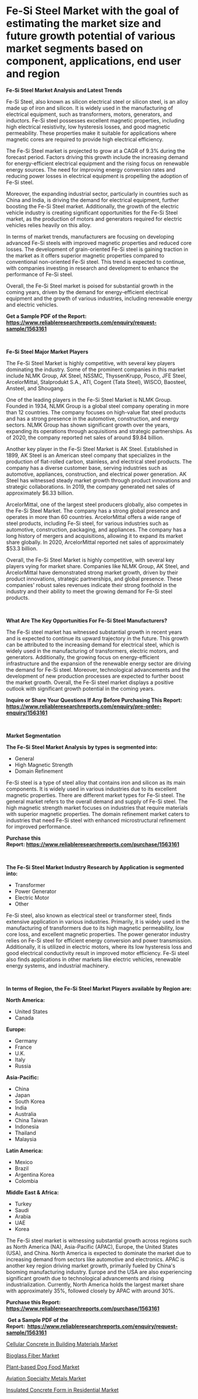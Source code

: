 <p><h1>Fe-Si Steel Market with the goal of estimating the market size and future growth potential of various market segments based on component, applications, end user and region</h1></p><p><strong>Fe-Si Steel Market Analysis and Latest Trends</strong></p>
<p><p>Fe-Si Steel, also known as silicon electrical steel or silicon steel, is an alloy made up of iron and silicon. It is widely used in the manufacturing of electrical equipment, such as transformers, motors, generators, and inductors. Fe-Si steel possesses excellent magnetic properties, including high electrical resistivity, low hysteresis losses, and good magnetic permeability. These properties make it suitable for applications where magnetic cores are required to provide high electrical efficiency.</p><p>The Fe-Si Steel market is projected to grow at a CAGR of 9.3% during the forecast period. Factors driving this growth include the increasing demand for energy-efficient electrical equipment and the rising focus on renewable energy sources. The need for improving energy conversion rates and reducing power losses in electrical equipment is propelling the adoption of Fe-Si steel.</p><p>Moreover, the expanding industrial sector, particularly in countries such as China and India, is driving the demand for electrical equipment, further boosting the Fe-Si Steel market. Additionally, the growth of the electric vehicle industry is creating significant opportunities for the Fe-Si Steel market, as the production of motors and generators required for electric vehicles relies heavily on this alloy.</p><p>In terms of market trends, manufacturers are focusing on developing advanced Fe-Si steels with improved magnetic properties and reduced core losses. The development of grain-oriented Fe-Si steel is gaining traction in the market as it offers superior magnetic properties compared to conventional non-oriented Fe-Si steel. This trend is expected to continue, with companies investing in research and development to enhance the performance of Fe-Si steel.</p><p>Overall, the Fe-Si Steel market is poised for substantial growth in the coming years, driven by the demand for energy-efficient electrical equipment and the growth of various industries, including renewable energy and electric vehicles.</p></p>
<p><strong>Get a Sample PDF of the Report:&nbsp; <a href="https://www.reliableresearchreports.com/enquiry/request-sample/1563161">https://www.reliableresearchreports.com/enquiry/request-sample/1563161</a></strong></p>
<p>&nbsp;</p>
<p><strong>Fe-Si Steel Major Market Players</strong></p>
<p><p>The Fe-Si Steel Market is highly competitive, with several key players dominating the industry. Some of the prominent companies in this market include NLMK Group, AK Steel, NSSMC, ThyssenKrupp, Posco, JFE Steel, ArcelorMittal, Stalprodukt S.A., ATI, Cogent (Tata Steel), WISCO, Baosteel, Ansteel, and Shougang.</p><p>One of the leading players in the Fe-Si Steel Market is NLMK Group. Founded in 1934, NLMK Group is a global steel company operating in more than 12 countries. The company focuses on high-value flat steel products and has a strong presence in the automotive, construction, and energy sectors. NLMK Group has shown significant growth over the years, expanding its operations through acquisitions and strategic partnerships. As of 2020, the company reported net sales of around $9.84 billion.</p><p>Another key player in the Fe-Si Steel Market is AK Steel. Established in 1899, AK Steel is an American steel company that specializes in the production of flat-rolled carbon, stainless, and electrical steel products. The company has a diverse customer base, serving industries such as automotive, appliances, construction, and electrical power generation. AK Steel has witnessed steady market growth through product innovations and strategic collaborations. In 2019, the company generated net sales of approximately $6.33 billion.</p><p>ArcelorMittal, one of the largest steel producers globally, also competes in the Fe-Si Steel Market. The company has a strong global presence and operates in more than 60 countries. ArcelorMittal offers a wide range of steel products, including Fe-Si steel, for various industries such as automotive, construction, packaging, and appliances. The company has a long history of mergers and acquisitions, allowing it to expand its market share globally. In 2020, ArcelorMittal reported net sales of approximately $53.3 billion.</p><p>Overall, the Fe-Si Steel Market is highly competitive, with several key players vying for market share. Companies like NLMK Group, AK Steel, and ArcelorMittal have demonstrated strong market growth, driven by their product innovations, strategic partnerships, and global presence. These companies' robust sales revenues indicate their strong foothold in the industry and their ability to meet the growing demand for Fe-Si steel products.</p></p>
<p>&nbsp;</p>
<p><strong>What Are The Key Opportunities For Fe-Si Steel Manufacturers?</strong></p>
<p><p>The Fe-Si steel market has witnessed substantial growth in recent years and is expected to continue its upward trajectory in the future. This growth can be attributed to the increasing demand for electrical steel, which is widely used in the manufacturing of transformers, electric motors, and generators. Additionally, the growing focus on energy-efficient infrastructure and the expansion of the renewable energy sector are driving the demand for Fe-Si steel. Moreover, technological advancements and the development of new production processes are expected to further boost the market growth. Overall, the Fe-Si steel market displays a positive outlook with significant growth potential in the coming years.</p></p>
<p><strong>Inquire or Share Your Questions If Any Before Purchasing This Report: <a href="https://www.reliableresearchreports.com/enquiry/pre-order-enquiry/1563161">https://www.reliableresearchreports.com/enquiry/pre-order-enquiry/1563161</a></strong></p>
<p>&nbsp;</p>
<p><strong>Market Segmentation</strong></p>
<p><strong>The Fe-Si Steel Market Analysis by types is segmented into:</strong></p>
<p><ul><li>General</li><li>High Magnetic Strength</li><li>Domain Refinement</li></ul></p>
<p><p>Fe-Si steel is a type of steel alloy that contains iron and silicon as its main components. It is widely used in various industries due to its excellent magnetic properties. There are different market types for Fe-Si steel. The general market refers to the overall demand and supply of Fe-Si steel. The high magnetic strength market focuses on industries that require materials with superior magnetic properties. The domain refinement market caters to industries that need Fe-Si steel with enhanced microstructural refinement for improved performance.</p></p>
<p><strong>Purchase this Report:&nbsp;<a href="https://www.reliableresearchreports.com/purchase/1563161">https://www.reliableresearchreports.com/purchase/1563161</a></strong></p>
<p>&nbsp;</p>
<p><strong>The Fe-Si Steel Market Industry Research by Application is segmented into:</strong></p>
<p><ul><li>Transformer</li><li>Power Generator</li><li>Electric Motor</li><li>Other</li></ul></p>
<p><p>Fe-Si steel, also known as electrical steel or transformer steel, finds extensive application in various industries. Primarily, it is widely used in the manufacturing of transformers due to its high magnetic permeability, low core loss, and excellent magnetic properties. The power generator industry relies on Fe-Si steel for efficient energy conversion and power transmission. Additionally, it is utilized in electric motors, where its low hysteresis loss and good electrical conductivity result in improved motor efficiency. Fe-Si steel also finds applications in other markets like electric vehicles, renewable energy systems, and industrial machinery.</p></p>
<p>&nbsp;</p>
<p><strong>In terms of Region, the Fe-Si Steel Market Players available by Region are:</strong></p>
<p>
    <p> <strong> North America: </strong>
        <ul>
            <li>United States</li>
            <li>Canada</li>
        </ul>
        </p> 
    <p> <strong> Europe: </strong>
        <ul>
            <li>Germany</li>
            <li>France</li>
            <li>U.K.</li>
            <li>Italy</li>
            <li>Russia</li>
        </ul>
        </p> 
    <p> <strong> Asia-Pacific: </strong>
        <ul>
            <li>China</li>
            <li>Japan</li>
            <li>South Korea</li>
            <li>India</li>
            <li>Australia</li>
            <li>China Taiwan</li>
            <li>Indonesia</li>
            <li>Thailand</li>
            <li>Malaysia</li>
        </ul>
        </p> 
    <p> <strong> Latin America: </strong>
        <ul>
            <li>Mexico</li>
            <li>Brazil</li>
            <li>Argentina Korea</li>
            <li>Colombia</li>
        </ul>
        </p> 
    <p> <strong> Middle East & Africa: </strong>
        <ul>
            <li>Turkey</li>
            <li>Saudi</li>
            <li>Arabia</li>
            <li>UAE</li>
            <li>Korea</li>
        </ul>
    </p>
    </p>
<p><p>The Fe-Si steel market is witnessing substantial growth across regions such as North America (NA), Asia-Pacific (APAC), Europe, the United States (USA), and China. North America is expected to dominate the market due to increasing demand from sectors like automotive and electronics. APAC is another key region driving market growth, primarily fueled by China's booming manufacturing industry. Europe and the USA are also experiencing significant growth due to technological advancements and rising industrialization. Currently, North America holds the largest market share with approximately 35%, followed closely by APAC with around 30%.</p></p>
<p><strong>Purchase this Report: <a href="https://www.reliableresearchreports.com/purchase/1563161">https://www.reliableresearchreports.com/purchase/1563161</a></strong></p>
<p>&nbsp;<strong>Get a Sample PDF of the Report:&nbsp;&nbsp;<a href="https://www.reliableresearchreports.com/enquiry/request-sample/1563161">https://www.reliableresearchreports.com/enquiry/request-sample/1563161</a></strong></p>
<p><strong></strong></p>
<p><p><a href="https://github.com/tamvrosiya/Market-Research-Report-List-1/blob/main/cellular-concrete-in-building-materials-market.md">Cellular Concrete in Building Materials Market</a></p><p><a href="https://github.com/dringals/Market-Research-Report-List-1/blob/main/bioglass-fiber-market.md">Bioglass Fiber Market</a></p><p><a href="https://github.com/Paul14Anderson63/Market-Research-Report-List-1/blob/main/plant-based-dog-food-market.md">Plant-based Dog Food Market</a></p><p><a href="https://github.com/amonskiyk/Market-Research-Report-List-1/blob/main/aviation-specialty-metals-market.md">Aviation Specialty Metals Market</a></p><p><a href="https://github.com/gaydyna/Market-Research-Report-List-1/blob/main/insulated-concrete-form-in-residential-market.md">Insulated Concrete Form in Residential Market</a></p></p>